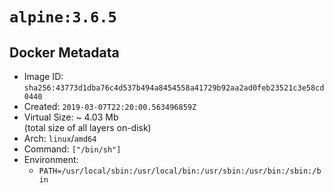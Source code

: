 # `alpine:3.6.5`

## Docker Metadata

- Image ID: `sha256:43773d1dba76c4d537b494a8454558a41729b92aa2ad0feb23521c3e58cd0440`
- Created: `2019-03-07T22:20:00.563496859Z`
- Virtual Size: ~ 4.03 Mb  
  (total size of all layers on-disk)
- Arch: `linux`/`amd64`
- Command: `["/bin/sh"]`
- Environment:
  - `PATH=/usr/local/sbin:/usr/local/bin:/usr/sbin:/usr/bin:/sbin:/bin`
